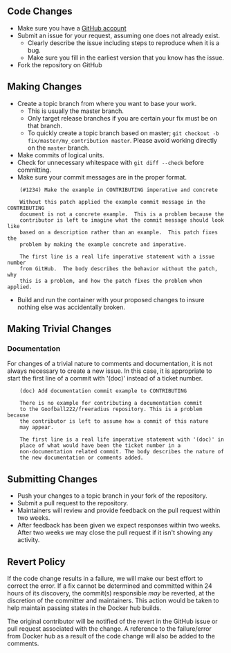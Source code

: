 ## Code Changes

* Make sure you have a [GitHub account](https://github.com/signup/free)
* Submit an issue for your request, assuming one does not already exist.
  * Clearly describe the issue including steps to reproduce when it is a bug.
  * Make sure you fill in the earliest version that you know has the issue.
* Fork the repository on GitHub

## Making Changes

* Create a topic branch from where you want to base your work.
  * This is usually the master branch.
  * Only target release branches if you are certain your fix must be on that
    branch.
  * To quickly create a topic branch based on master; `git checkout -b
    fix/master/my_contribution master`. Please avoid working directly on the
    `master` branch.
* Make commits of logical units.
* Check for unnecessary whitespace with `git diff --check` before committing.
* Make sure your commit messages are in the proper format.

````
    (#1234) Make the example in CONTRIBUTING imperative and concrete

    Without this patch applied the example commit message in the CONTRIBUTING
    document is not a concrete example.  This is a problem because the
    contributor is left to imagine what the commit message should look like
    based on a description rather than an example.  This patch fixes the
    problem by making the example concrete and imperative.

    The first line is a real life imperative statement with a issue number
    from GitHub.  The body describes the behavior without the patch, why 
    this is a problem, and how the patch fixes the problem when applied.
````

* Build and run the container with your proposed changes to insure nothing else
  was accidentally broken.

## Making Trivial Changes

### Documentation

For changes of a trivial nature to comments and documentation, it is not
always necessary to create a new issue. In this case, it is
appropriate to start the first line of a commit with '(doc)' instead of
a ticket number.

````
    (doc) Add documentation commit example to CONTRIBUTING

    There is no example for contributing a documentation commit
    to the Goofball222/freeradius repository. This is a problem because
    the contributor is left to assume how a commit of this nature
    may appear.

    The first line is a real life imperative statement with '(doc)' in
    place of what would have been the ticket number in a
    non-documentation related commit. The body describes the nature of
    the new documentation or comments added.
````

## Submitting Changes

* Push your changes to a topic branch in your fork of the repository.
* Submit a pull request to the repository.
* Maintainers will review and provide feedback on the pull request within two weeks.
* After feedback has been given we expect responses within two weeks. After two
  weeks we may close the pull request if it isn't showing any activity.

## Revert Policy
If the code change results in a failure, we will make our best effort to
correct the error. If a fix cannot be determined and committed within 24 hours
of its discovery, the commit(s) responsible _may_ be reverted, at the
discretion of the committer and maintainers. This action would be taken
to help maintain passing states in the Docker hub builds.

The original contributor will be notified of the revert in the GitHub issue
or pull request associated with the change. A reference to the failure/error
from Docker hub as a result of the code change will also be added to the 
comments.


